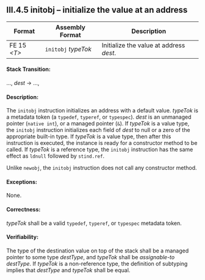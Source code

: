 ## III.4.5 initobj &ndash; initialize the value at an address

 Format | Assembly Format | Description
 ---- | ---- | ----
 FE 15 _\<T\>_ | `initobj` _typeTok_ | Initialize the value at address _dest_.

#### Stack Transition:

&hellip;, _dest_ &rarr; &hellip;,

#### Description:

The `initobj` instruction initializes an address with a default value. _typeTok_ is a metadata token (a `typedef`, `typeref`, or `typespec`). _dest_ is an unmanaged pointer (`native int`), or a managed pointer (`&`). If _typeTok_ is a value type, the `initobj` instruction initializes each field of _dest_ to null or a zero of the appropriate built-in type. If _typeTok_ is a value type, then after this instruction is executed, the instance is ready for a constructor method to be called. If _typeTok_ is a reference type, the `initobj` instruction has the same effect as `ldnull` followed by `stind.ref`.

Unlike `newobj`, the `initobj` instruction does not call any constructor method.

#### Exceptions:

None.

#### Correctness:

_typeTok_ shall be a valid `typedef`, `typeref`, or `typespec` metadata token.

#### Verifiability:

The type of the destination value on top of the stack shall be a managed pointer to some type _destType_, and _typeTok_ shall be *assignable-to* _destType_. If _typeTok_ is a non-reference type, the definition of subtyping implies that _destType_ and _typeTok_ shall be equal.
